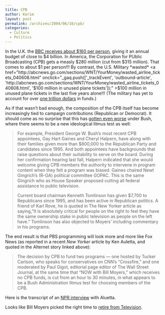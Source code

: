 ```yaml
---
title: CPB
author: Kerim
layout: post
permalink: /archives/2004/06/10/cpb/
categories:
  - Culture
  - Politics
---
```

In the U.K. the <a href="http://www.baruch.cuny.edu/wsas/departments/communication/students/res_rept.html" onclick="_gaq.push(['_trackEvent', 'outbound-article', 'http://www.baruch.cuny.edu/wsas/departments/communication/students/res_rept.html', 'BBC receives about $160 per person']);" >BBC receives about $160 per person</a>, giving it an annual budget of close to $4 billion. In America, the Corporation for PUblic Broadcasting (CPB) gets a measly $280 million (cut from $315 million). That comes to about $1 per person!!! By contrast, the U.S. Military *wasted* <a href="http://abcnews.go.com/sections/WNT/YourMoney/wasted_airline_tickets_040608.html" onclick="_gaq.push(['_trackEvent', 'outbound-article', 'http://abcnews.go.com/sections/WNT/YourMoney/wasted_airline_tickets_040608.html', '$100 million in unused plane tickets']);" >$100 million in unused plane tickets</a> in the last five years alone!!! (The military has yet to account for over <a href="http://test.oxus.net/archives/000262.html" onclick="_gaq.push(['_trackEvent', 'outbound-article', 'http://test.oxus.net/archives/000262.html', 'one trillion dollars']);" >one trillion dollars</a> in funds.)

As if that wasn&#8217;t bad enough, the composition of the CPB itself has become increasingly tied to campaign contributions (Republican or Democrat). It should come as no surprise that this has <a href="http://www.alternet.org/print.html?StoryID=18831" onclick="_gaq.push(['_trackEvent', 'outbound-article', 'http://www.alternet.org/print.html?StoryID=18831', 'gotten even worse']);" >gotten even worse</a> under Bush, where there seems to be a new ideological litmus test as well:

> For example, President George W. Bush&#8217;s most recent CPB appointees, Gay Hart Gaines and Cheryl Halpern, have along with their families given more than $800,000 to the Republican Party and candidates since 1995. And both appointees have backgrounds that raise questions about their suitability to serve on the board. During her confirmation hearing last fall, Halpern indicated that she would welcome giving CPB members the authority to intervene in program content when they felt a program was biased. Gaines chaired Newt Gingrich&#8217;s (R-GA) political committee GOPAC. This is the same Gingrich who as House Speaker proposed cutting all federal assistance to public television.
> 
> Current board chairman Kenneth Tomlinson has given $7,700 to Republicans since 1995, and has been active in Republican politics. A friend of Karl Rove, he is quoted in The New Yorker article as saying,&#8221;It is absolutely critical for people on the right to feel they have the same ownership stake in public television as people on the left have.&#8221; Tomlinson has also objected to Moyers&#8217; including commentary in his programs. 

The end result is that PBS programming will look more and more like Fox News (as reported in a recent *New Yorker* article by Ken Auletta, and quoted in the Alternet story linked above):

> The decision by CPB to fund two programs &#8212; one hosted by Tucker Carlson, who speaks for conservatives on CNN&#8217;s &#8220;Crossfire,&#8221; and one moderated by Paul Gigot, editorial page editor of The Wall Street Journal, at the same time that &#8220;NOW with Bill Moyers,&#8221; which receives no CPB funds, is cut from an hour to 30 minutes, in what appears to be a Bush Administration litmus test for choosing members of the CPB.

Here is the transcript of an <a href="http://www.wnyc.org/onthemedia/transcripts/transcripts_060404_pbs.html" onclick="_gaq.push(['_trackEvent', 'outbound-article', 'http://www.wnyc.org/onthemedia/transcripts/transcripts_060404_pbs.html', 'NPR interview']);" >NPR interview</a> with Aluetta.

Looks like Bill Moyers picked the right time to <a href="http://www.peace.ca/mediareform.htm" onclick="_gaq.push(['_trackEvent', 'outbound-article', 'http://www.peace.ca/mediareform.htm', 'retire from Television']);" >retire from Television</a>.

